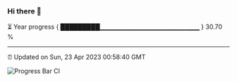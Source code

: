 ### Hi there 👋

⏳ Year progress { █████████▁▁▁▁▁▁▁▁▁▁▁▁▁▁▁▁▁▁▁▁▁ } 30.70 %

---

⏰ Updated on Sun, 23 Apr 2023 00:58:40 GMT

![Progress Bar CI](https://github.com/liununu/liununu/workflows/Progress%20Bar%20CI/badge.svg)
